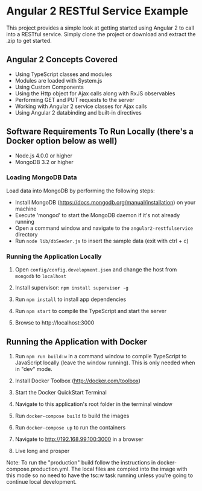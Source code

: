# Angular 2 RESTful Service Example

This project provides a simple look at getting started using Angular 2 
to call into a RESTful service. Simply clone the project or download and extract the .zip to get started. 

## Angular 2 Concepts Covered

* Using TypeScript classes and modules
* Modules are loaded with System.js
* Using Custom Components
* Using the Http object for Ajax calls along with RxJS observables
* Performing GET and PUT requests to the server
* Working with Angular 2 service classes for Ajax calls
* Using Angular 2 databinding and built-in directives

## Software Requirements To Run Locally (there's a Docker option below as well)

* Node.js 4.0.0 or higher
* MongoDB 3.2 or higher

### Loading MongoDB Data

Load data into MongoDB by performing the following steps:

* Install MongoDB (https://docs.mongodb.org/manual/installation) on your machine
* Execute 'mongod' to start the MongoDB daemon if it's not already running
* Open a command window and navigate to the `angular2-restfulservice` directory 
* Run `node lib/dbSeeder.js` to insert the sample data (exit with ctrl + c)

### Running the Application Locally

1. Open `config/config.development.json` and change the host from `mongodb` to `localhost`

1. Install supervisor: `npm install supervisor -g`

1. Run `npm install` to install app dependencies

1. Run `npm start` to compile the TypeScript and start the server

1. Browse to http://localhost:3000

## Running the Application with Docker

1. Run `npm run build:w` in a command window to compile TypeScript to JavaScript locally (leave the window running). This is only needed when in "dev" mode.

1. Install Docker Toolbox (http://docker.com/toolbox)

1. Start the Docker QuickStart Terminal

1. Navigate to this application's root folder in the terminal window

1. Run `docker-compose build` to build the images

1. Run `docker-compose up` to run the containers

1. Navigate to http://192.168.99.100:3000 in a browser

1. Live long and prosper

Note: To run the "production" build follow the instructions in docker-compose.production.yml. The local files are compied into
the image with this mode so no need to have the tsc:w task running unless you're going to continue local development.
